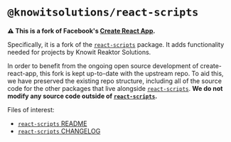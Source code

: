 # `@knowitsolutions/react-scripts`

**⚠️ This is a fork of Facebook's [Create React App](https://github.com/facebook/create-react-app).**

Specifically, it is a fork of the [`react-scripts`](https://github.com/facebook/create-react-app/tree/master/packages/react-scripts) package. It adds functionality needed for projects by Knowit Reaktor Solutions.

In order to benefit from the ongoing open source development of create-react-app, this fork is kept up-to-date with the upstream repo. To aid this, we have preserved the existing repo structure, including all of the source code for the other packages that live alongside [`react-scripts`](https://github.com/facebook/create-react-app/tree/master/packages/react-scripts). **We do not modify any source code outside of [`react-scripts`](https://github.com/facebook/create-react-app/tree/master/packages/react-scripts).**

Files of interest:

- [`react-scripts` README](packages/react-scripts/README.md)
- [`react-scripts` CHANGELOG](packages/react-scripts/CHANGELOG.md)
